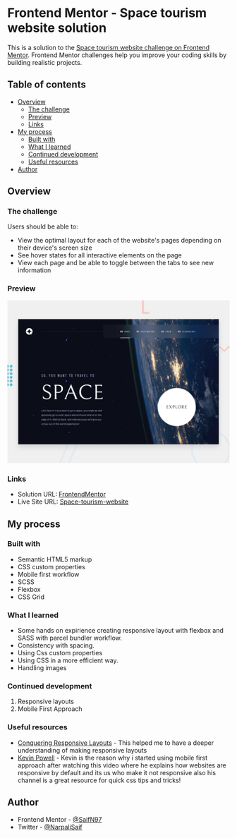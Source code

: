 # Frontend Mentor - Space tourism website solution

This is a solution to the [Space tourism website challenge on Frontend Mentor](https://www.frontendmentor.io/challenges/space-tourism-multipage-website-gRWj1URZ3). Frontend Mentor challenges help you improve your coding skills by building realistic projects.

## Table of contents

- [Overview](#overview)
  - [The challenge](#the-challenge)
  - [Preview](#preview)
  - [Links](#links)
- [My process](#my-process)
  - [Built with](#built-with)
  - [What I learned](#what-i-learned)
  - [Continued development](#continued-development)
  - [Useful resources](#useful-resources)
- [Author](#author)

## Overview

### The challenge

Users should be able to:

- View the optimal layout for each of the website's pages depending on their device's screen size
- See hover states for all interactive elements on the page
- View each page and be able to toggle between the tabs to see new information

### Preview

![Design preview for the Space tourism website coding challenge](./preview.jpg)

### Links

- Solution URL: [FrontendMentor](https://www.frontendmentor.io/solutions/scss-mobile-first-css-custom-properties-AXac8Zv8v)
- Live Site URL: [Space-tourism-website](https://saifn97-space-tourism.netlify.app)

## My process

### Built with

- Semantic HTML5 markup
- CSS custom properties
- Mobile first workflow
- SCSS
- Flexbox
- CSS Grid

### What I learned

- Some hands on expirience creating responsive layout with flexbox and SASS with parcel bundler workflow.
- Consistency with spacing.
- Using Css custom properties
- Using CSS in a more efficient way.
- Handling images

### Continued development

1. Responsive layouts
1. Mobile First Approach

### Useful resources

- [Conquering Responsive Layouts](https://courses.kevinpowell.co) - This helped me to have a deeper understanding of making responsive layouts
- [Kevin Powell](https://www.youtube.com/watch?v=0ohtVzCSHqs&t=1s) - Kevin is the reason why i started using mobile first approach after watching this video where he explains how websites are responsive by default and its us who make it not responsive also his channel is a great resource for quick css tips and tricks!

## Author

- Frontend Mentor - [@SaifN97](https://www.frontendmentor.io/profile/SaifN97)
- Twitter - [@NarpaliSaif](https://twitter.com/NarpaliSaif)
